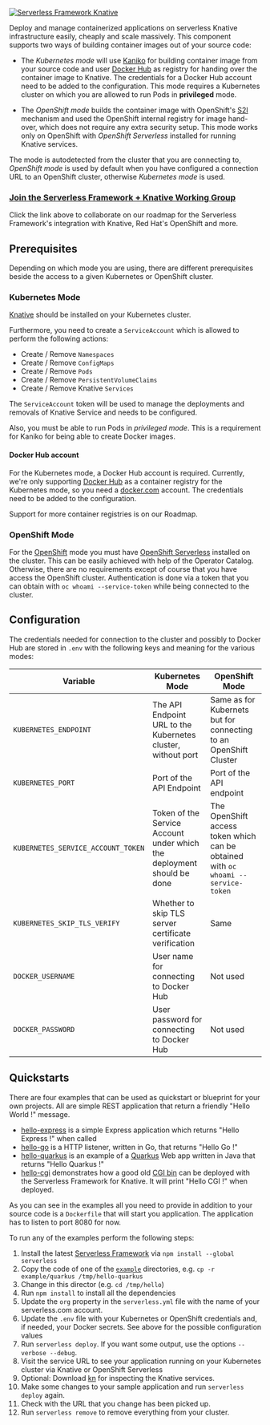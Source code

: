 [![Serverless Framework Knative](https://s3.amazonaws.com/assets.github.serverless/components/readme-serverless-framework-knative-express-2.png)](https://serverless-knative.com)

Deploy and manage containerized applications on serverless Knative infrastructure easily, cheaply and scale massively.
This component supports two ways of building container images out of your source code:

* The _Kubernetes mode_ will use [Kaniko](https://github.com/GoogleContainerTools/kaniko) for building container image from your source code and user [Docker Hub](https://hub.docker.com) as registry for handing over the container image to Knative. The credentials for a Docker Hub account need to be added to the configuration. This mode requires a Kubernetes cluster on which you are allowed to run Pods in **privileged** mode.

* The _OpenShift mode_ builds the container image with OpenShift's [S2I](https://docs.openshift.com/container-platform/4.4/openshift_images/create-images.html) mechanism and used the OpenShift internal registry for image hand-over, which does not require any extra security setup. This mode works only on OpenShift with _OpenShift Serverless_ installed for running Knative services. 

The mode is autodetected from the cluster that you are connecting to, _OpenShift mode_ is used by default when you have configured a connection URL to an OpenShift cluster, otherwise _Kubernetes mode_ is used.

### [Join the Serverless Framework + Knative Working Group](https://www.serverless-knative.com)

Click the link above to collaborate on our roadmap for the Serverless Framework's integration with Knative, Red Hat's OpenShift and more.

## Prerequisites

Depending on which mode you are using, there are different prerequisites beside the access to a given Kubernetes or OpenShift cluster.

### Kubernetes Mode

[Knative](https://knative.dev) should be installed on your Kubernetes cluster.

Furthermore, you need to create a `ServiceAccount` which is allowed to perform the following actions:

- Create / Remove `Namespaces`
- Create / Remove `ConfigMaps`
- Create / Remove `Pods`
- Create / Remove `PersistentVolumeClaims`
- Create / Remove Knative `Services`

The `ServiceAccount` token will be used to manage the deployments and removals of Knative Service and needs to be configured.

Also, you must be able to run Pods in _privileged mode_. This is a requirement for Kaniko for being able to create Docker images.

#### Docker Hub account

For the Kubernetes mode, a Docker Hub account is required.
Currently, we're only supporting [Docker Hub](https://hub.docker.com) as a container registry for the Kubernetes mode, so you need a [docker.com](https://docker.com) account.
The credentials need to be added to the configuration.

Support for more container registries is on our Roadmap.

### OpenShift Mode

For the [OpenShift](https://www.openshift.com/) mode you must have [OpenShift Serverless](https://www.openshift.com/learn/topics/serverless) installed on the cluster. 
This can be easily achieved with help of the Operator Catalog. 
Otherwise, there are no requirements except of course that you have access the OpenShift cluster.
Authentication is done via a token that you can obtain with `oc whoami --service-token` while being connected to the cluster.  

## Configuration

The credentials needed for connection to the cluster and possibly to Docker Hub are stored in `.env` with the following keys and meaning for the various modes:

| Variable | Kubernetes Mode | OpenShift Mode |
| -------- | -------- | -------- |
| `KUBERNETES_ENDPOINT`   | The API Endpoint URL to the Kubernetes cluster, without port   | Same as for Kubernets but for connecting to an OpenShift Cluster   |
| `KUBERNETES_PORT`   | Port of the API Endpoint   | Port of the API endpoint   |
| `KUBERNETES_SERVICE_ACCOUNT_TOKEN`   | Token of the Service Account under which the deployment should be done   | The OpenShift access token which can be obtained with `oc whoami --service-token`   |
| `KUBERNETES_SKIP_TLS_VERIFY`   | Whether to skip TLS server certificate verification  | Same  |
| `DOCKER_USERNAME`   | User name for connecting to Docker Hub   | Not used   |
| `DOCKER_PASSWORD`   | User password for connecting to Docker Hub  | Not used   |

## Quickstarts

There are four examples that can be used as quickstart or blueprint for your own projects. 
All are simple REST application that return a friendly "Hello World !" message.

* [hello-express](examples/express) is a simple Express application which returns "Hello Express !" when called
* [hello-go](examples/go) is a HTTP listener, written in Go, that returns "Hello Go !"
* [hello-quarkus](examples/quarkus) is an example of a [Quarkus](https://quarkus.io) Web app written in Java that returns "Hello Quarkus !"
* [hello-cgi](examples/cgi) demonstrates how a good old [CGI bin](https://en.wikipedia.org/wiki/Common_Gateway_Interface) can be deployed with the Serverless Framework for Knative. It will print "Hello CGI !" when deployed.

As you can see in the examples all you need to provide in addition to your source code is a `Dockerfile` that will start you application. 
The application has to listen to port 8080 for now.

To run any of the examples perform the following steps: 

1. Install the latest [Serverless Framework](https://github.com/serverless/serverless) via `npm install --global serverless`
1. Copy the code of one of the [`example`](examples/express) directories, e.g. `cp -r example/quarkus /tmp/hello-quarkus`
1. Change in this director (e.g. `cd /tmp/hello`)
1. Run `npm install` to install all the dependencies
1. Update the `org` property in the `serverless.yml` file with the name of your serverless.com account.
1. Update the `.env` file with your Kubernetes or OpenShift credentials and, if needed, your Docker secrets. See above for the possible configuration values
1. Run `serverless deploy`. If you want some output, use the options `--verbose --debug`.
1. Visit the service URL to see your application running on your Kubernetes cluster via Knative or OpenShift Serverless
1. Optional: Download [kn](https://github.com/knative/client/releases) for inspecting the Knative services.
1. Make some changes to your sample application and run `serverless deploy` again.
1. Check with the URL that you change has been picked up.
1. Run `serverless remove` to remove everything from your cluster.
